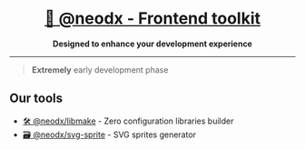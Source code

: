 <h1 align="center">
  <a aria-label="@neodx - Frontend toolkit" href="https://github.com/secundant/neodx">
    🧰 @neodx - Frontend toolkit
  </a>
</h1>
<p align="center">
  <strong>Designed to enhance your development experience</strong>
</p>
<hr />

> **Extremely** early development phase

## Our tools

- [🛠 @neodx/libmake](./libs/libmake) - Zero configuration libraries builder
- [🗃 @neodx/svg-sprite](./libs/svg-sprite) - SVG sprites generator
